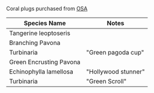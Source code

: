 
Coral plugs purchased from [OSA](https://osa-services.com/)

| Species Name | Notes |
| ----------- | ----------- | 
| Tangerine leoptoseris | |
| Branching Pavona | |
| Turbinaria | "Green pagoda cup" |
| Green Encrusting Pavona | | 
| Echinophylla lamellosa | "Hollywood stunner" | 
| Turbinaria |"Green Scroll" |
